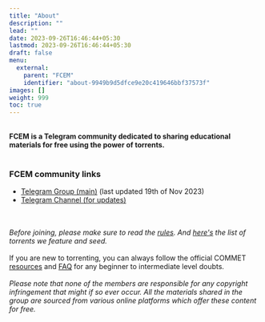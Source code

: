 ```yaml
---
title: "About"
description: ""
lead: ""
date: 2023-09-26T16:46:44+05:30
lastmod: 2023-09-26T16:46:44+05:30
draft: false
menu:
  external:
    parent: "FCEM"
    identifier: "about-9949b9d5dfce9e20c419646bbf37573f"
images: []
weight: 999
toc: true
---	
```

<br>
<b>FCEM is a Telegram community dedicated to sharing educational materials for free using the power of torrents.</b>
<br><br>
<h3>FCEM community links</h3>
<ul>
<li><a href="https://t.me/+mZzISfDPj-E0MzYx">Telegram Group (main)</a> (last updated 19th of Nov 2023)
<li><a href="https://t.me/+ib_T2Gtwyl81NWJh">Telegram Channel (for updates)</a></ul><br><br>
<i>Before joining, please make sure to read the <a href="https://commetwiki.github.io/external/groups/fcem/rules/">rules</a>. And <a href="https://commetwiki.github.io/external/groups/fcem/torrents/">here's</a> the list of torrents we feature and seed.</i><br><br>If you are new to torrenting, you can always follow the official COMMET <a href="https://commetwiki.github.io/docs/resources/get-start-torrent/">resources</a> and <a href="https://commetwiki.github.io/docs/help/faq/">FAQ</a> for any beginner to intermediate level doubts.
<br><br>
<i>Please note that none of the members are responsible for any copyright infringement that might if so ever occur. All the materials shared in the group are sourced from various online platforms which offer these content for free.</i>
